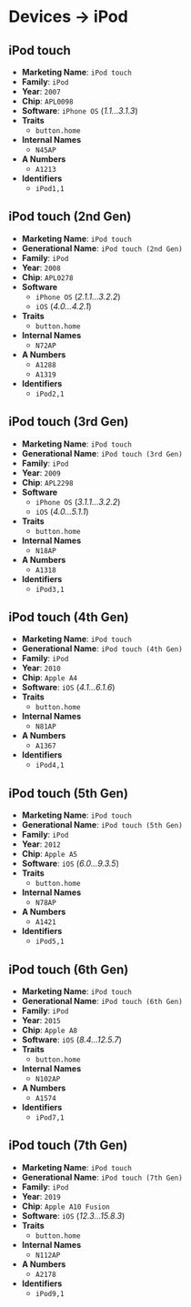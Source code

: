 # Devices → iPod

## iPod touch
- **Marketing Name**: `iPod touch`
- **Family**: `iPod`
- **Year**: `2007`
- **Chip**: `APL0098`
- **Software**: `iPhone OS` (_1.1...3.1.3_)
- **Traits**
  -  `button.home`
- **Internal Names**
  -  `N45AP`
- **A Numbers**
  -  `A1213`
- **Identifiers**
  -  `iPod1,1`

## iPod touch (2nd Gen)
- **Marketing Name**: `iPod touch`
- **Generational Name**: `iPod touch (2nd Gen)`
- **Family**: `iPod`
- **Year**: `2008`
- **Chip**: `APL0278`
- **Software**
  - `iPhone OS` (_2.1.1...3.2.2_)
  - `iOS` (_4.0...4.2.1_)
- **Traits**
  -  `button.home`
- **Internal Names**
  -  `N72AP`
- **A Numbers**
  -  `A1288`
  -  `A1319`
- **Identifiers**
  -  `iPod2,1`

## iPod touch (3rd Gen)
- **Marketing Name**: `iPod touch`
- **Generational Name**: `iPod touch (3rd Gen)`
- **Family**: `iPod`
- **Year**: `2009`
- **Chip**: `APL2298`
- **Software**
  - `iPhone OS` (_3.1.1...3.2.2_)
  - `iOS` (_4.0...5.1.1_)
- **Traits**
  -  `button.home`
- **Internal Names**
  -  `N18AP`
- **A Numbers**
  -  `A1318`
- **Identifiers**
  -  `iPod3,1`

## iPod touch (4th Gen)
- **Marketing Name**: `iPod touch`
- **Generational Name**: `iPod touch (4th Gen)`
- **Family**: `iPod`
- **Year**: `2010`
- **Chip**: `Apple A4`
- **Software**: `iOS` (_4.1...6.1.6_)
- **Traits**
  -  `button.home`
- **Internal Names**
  -  `N81AP`
- **A Numbers**
  -  `A1367`
- **Identifiers**
  -  `iPod4,1`

## iPod touch (5th Gen)
- **Marketing Name**: `iPod touch`
- **Generational Name**: `iPod touch (5th Gen)`
- **Family**: `iPod`
- **Year**: `2012`
- **Chip**: `Apple A5`
- **Software**: `iOS` (_6.0...9.3.5_)
- **Traits**
  -  `button.home`
- **Internal Names**
  -  `N78AP`
- **A Numbers**
  -  `A1421`
- **Identifiers**
  -  `iPod5,1`

## iPod touch (6th Gen)
- **Marketing Name**: `iPod touch`
- **Generational Name**: `iPod touch (6th Gen)`
- **Family**: `iPod`
- **Year**: `2015`
- **Chip**: `Apple A8`
- **Software**: `iOS` (_8.4...12.5.7_)
- **Traits**
  -  `button.home`
- **Internal Names**
  -  `N102AP`
- **A Numbers**
  -  `A1574`
- **Identifiers**
  -  `iPod7,1`

## iPod touch (7th Gen)
- **Marketing Name**: `iPod touch`
- **Generational Name**: `iPod touch (7th Gen)`
- **Family**: `iPod`
- **Year**: `2019`
- **Chip**: `Apple A10 Fusion`
- **Software**: `iOS` (_12.3...15.8.3_)
- **Traits**
  -  `button.home`
- **Internal Names**
  -  `N112AP`
- **A Numbers**
  -  `A2178`
- **Identifiers**
  -  `iPod9,1`

